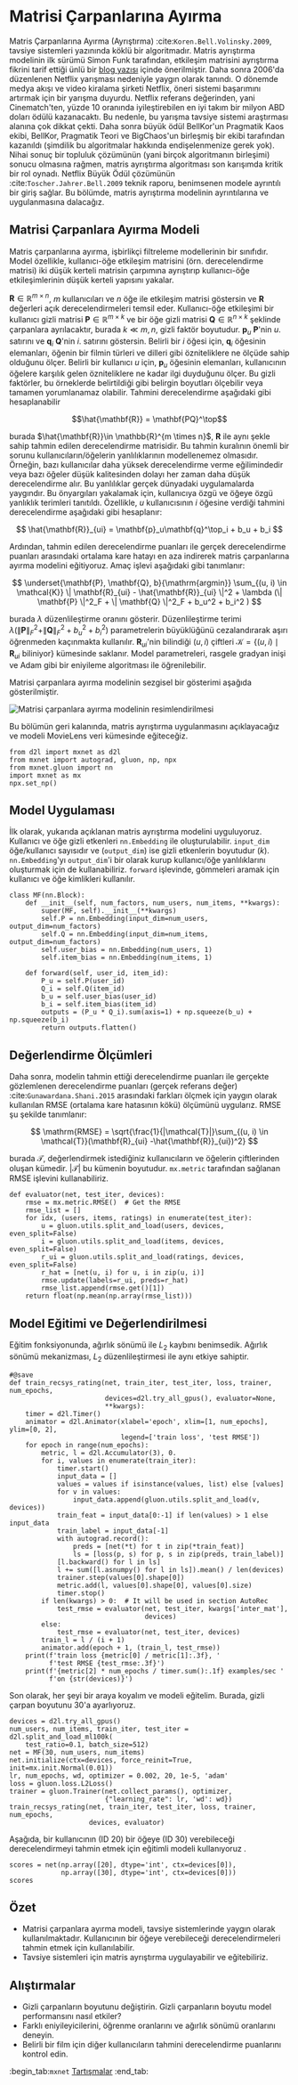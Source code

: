 # Matrisi Çarpanlarına Ayırma 

Matris Çarpanlarına Ayırma (Ayrıştırma) :cite:`Koren.Bell.Volinsky.2009`, tavsiye sistemleri yazınında köklü bir algoritmadır. Matris ayrıştırma modelinin ilk sürümü Simon Funk tarafından, etkileşim matrisini ayrıştırma fikrini tarif ettiği ünlü bir [blog yazısı](https://sifter.org/~simon/journal/20061211.html) içinde önerilmiştir. Daha sonra 2006'da düzenlenen Netflix yarışması nedeniyle yaygın olarak tanındı. O dönemde medya akışı ve video kiralama şirketi Netflix, öneri sistemi başarımını artırmak için bir yarışma duyurdu. Netflix referans değerinden, yani Cinematch'ten, yüzde 10 oranında iyileştirebilen en iyi takım bir milyon ABD doları ödülü kazanacaktı. Bu nedenle, bu yarışma tavsiye sistemi araştırması alanına çok dikkat çekti. Daha sonra büyük ödül BellKor'un Pragmatik Kaos ekibi, BellKor, Pragmatik Teori ve BigChaos'un birleşmiş bir ekibi tarafından kazanıldı (şimdilik bu algoritmalar hakkında endişelenmenize gerek yok). Nihai sonuç bir topluluk çözümünün (yani birçok algoritmanın birleşimi) sonucu olmasına rağmen, matris ayrıştırma algoritması son karışımda kritik bir rol oynadı. Netflix Büyük Ödül çözümünün :cite:`Toscher.Jahrer.Bell.2009` teknik raporu, benimsenen modele ayrıntılı bir giriş sağlar. Bu bölümde, matris ayrıştırma modelinin ayrıntılarına ve uygulanmasına dalacağız. 

## Matrisi Çarpanlara Ayırma Modeli

Matris çarpanlarına ayırma, işbirlikçi filtreleme modellerinin bir sınıfıdır. Model özellikle, kullanıcı-öğe etkileşim matrisini (örn. derecelendirme matrisi) iki düşük kerteli matrisin çarpımına ayrıştırıp kullanıcı-öğe etkileşimlerinin düşük kerteli yapısını yakalar. 

$\mathbf{R} \in \mathbb{R}^{m \times n}$, $m$ kullanıcıları ve $n$ öğe ile etkileşim matrisi göstersin ve $\mathbf{R}$ değerleri açık derecelendirmeleri temsil eder. Kullanıcı-öğe etkileşimi bir kullanıcı gizli matrisi $\mathbf{P} \in \mathbb{R}^{m \times k}$ ve bir öğe gizli matrisi $\mathbf{Q} \in \mathbb{R}^{n \times k}$ şeklinde çarpanlara ayrılacaktır, burada $k \ll m, n$, gizli faktör boyutudur. $\mathbf{p}_u$ $\mathbf{P}$'nin $u.$  satırını ve $\mathbf{q}_i$ $\mathbf{Q}$'nin $i.$ satırını göstersin. Belirli bir $i$ öğesi için, $\mathbf{q}_i$ öğesinin elemanları, öğenin bir filmin türleri ve dilleri gibi özniteliklere ne ölçüde sahip olduğunu ölçer. Belirli bir kullanıcı $u$ için, $\mathbf{p}_u$ öğesinin elemanları, kullanıcının öğelere karşılık gelen özniteliklere ne kadar ilgi duyduğunu ölçer. Bu gizli faktörler, bu örneklerde belirtildiği gibi belirgin boyutları ölçebilir veya tamamen yorumlanamaz olabilir. Tahmini derecelendirme aşağıdaki gibi hesaplanabilir

$$\hat{\mathbf{R}} = \mathbf{PQ}^\top$$

burada $\hat{\mathbf{R}}\in \mathbb{R}^{m \times n}$, $\mathbf{R}$ ile aynı şekle sahip tahmin edilen derecelendirme matrisidir. Bu tahmin kuralının önemli bir sorunu kullanıcıların/öğelerin yanlılıklarının modellenemez olmasıdır. Örneğin, bazı kullanıcılar daha yüksek derecelendirme verme eğilimindedir veya bazı öğeler düşük kalitesinden dolayı her zaman daha düşük derecelendirme alır. Bu yanlılıklar gerçek dünyadaki uygulamalarda yaygındır. Bu önyargıları yakalamak için, kullanıcıya özgü ve öğeye özgü yanlıklık terimleri tanıtıldı. Özellikle, $u$ kullanıcısının $i$ öğesine verdiği tahmini derecelendirme aşağıdaki gibi hesaplanır: 

$$
\hat{\mathbf{R}}_{ui} = \mathbf{p}_u\mathbf{q}^\top_i + b_u + b_i
$$

Ardından, tahmin edilen derecelendirme puanları ile gerçek derecelendirme puanları arasındaki ortalama kare hatayı en aza indirerek matris çarpanlarına ayırma modelini eğitiyoruz. Amaç işlevi aşağıdaki gibi tanımlanır: 

$$
\underset{\mathbf{P}, \mathbf{Q}, b}{\mathrm{argmin}} \sum_{(u, i) \in \mathcal{K}} \| \mathbf{R}_{ui} -
\hat{\mathbf{R}}_{ui} \|^2 + \lambda (\| \mathbf{P} \|^2_F + \| \mathbf{Q}
\|^2_F + b_u^2 + b_i^2 )
$$

burada $\lambda$ düzenlileştirme oranını gösterir. Düzenlileştirme terimi $\lambda (\| \mathbf{P} \|^2_F +\| \mathbf{Q}\|^2_F + b_u^2 + b_i^2 )$ parametrelerin büyüklüğünü cezalandırarak aşırı öğrenmeden kaçınmakta kullanılır. $\mathbf{R}_{ui}$'nin bilindiği $(u, i)$ çiftleri $\mathcal{K}=\{(u, i) \mid \mathbf{R}_{ui} \text{ biliniyor}\}$ kümesinde saklanır. Model parametreleri, rasgele gradyan inişi ve Adam gibi bir eniyileme algoritması ile öğrenilebilir. 

Matrisi çarpanlara ayırma modelinin sezgisel bir gösterimi aşağıda gösterilmiştir. 

![Matrisi çarpanlara ayırma modelinin resimlendirilmesi](../img/rec-mf.svg)

Bu bölümün geri kalanında, matris ayrıştırma uygulanmasını açıklayacağız ve modeli MovieLens veri kümesinde eğiteceğiz.

```{.python .input  n=2}
from d2l import mxnet as d2l
from mxnet import autograd, gluon, np, npx
from mxnet.gluon import nn
import mxnet as mx
npx.set_np()
```

## Model Uygulaması

İlk olarak, yukarıda açıklanan matris ayrıştırma modelini uyguluyoruz. Kullanıcı ve öğe gizli etkenleri `nn.Embedding` ile oluşturulabilir. `input_dim` öğe/kullanıcı sayısıdır ve (`output_dim`) ise gizli etkenlerin boyutudur ($k$). `nn.Embedding`'yı `output_dim`'i bir olarak kurup kullanıcı/öğe yanlılıklarını oluşturmak için de kullanabiliriz. `forward` işlevinde, gömmeleri aramak için kullanıcı ve öğe kimlikleri kullanılır.

```{.python .input  n=4}
class MF(nn.Block):
    def __init__(self, num_factors, num_users, num_items, **kwargs):
        super(MF, self).__init__(**kwargs)
        self.P = nn.Embedding(input_dim=num_users, output_dim=num_factors)
        self.Q = nn.Embedding(input_dim=num_items, output_dim=num_factors)
        self.user_bias = nn.Embedding(num_users, 1)
        self.item_bias = nn.Embedding(num_items, 1)

    def forward(self, user_id, item_id):
        P_u = self.P(user_id)
        Q_i = self.Q(item_id)
        b_u = self.user_bias(user_id)
        b_i = self.item_bias(item_id)
        outputs = (P_u * Q_i).sum(axis=1) + np.squeeze(b_u) + np.squeeze(b_i)
        return outputs.flatten()
```

## Değerlendirme Ölçümleri

Daha sonra, modelin tahmin ettiği derecelendirme puanları ile gerçekte gözlemlenen derecelendirme puanları (gerçek referans değer) :cite:`Gunawardana.Shani.2015` arasındaki farkları ölçmek için yaygın olarak kullanılan RMSE (ortalama kare hatasının kökü) ölçümünü uygularız. RMSE şu şekilde tanımlanır: 

$$
\mathrm{RMSE} = \sqrt{\frac{1}{|\mathcal{T}|}\sum_{(u, i) \in \mathcal{T}}(\mathbf{R}_{ui} -\hat{\mathbf{R}}_{ui})^2}
$$

burada $\mathcal{T}$, değerlendirmek istediğiniz kullanıcıların ve öğelerin çiftlerinden oluşan kümedir. $|\mathcal{T}|$ bu kümenin boyutudur. `mx.metric` tarafından sağlanan RMSE işlevini kullanabiliriz.

```{.python .input  n=3}
def evaluator(net, test_iter, devices):
    rmse = mx.metric.RMSE()  # Get the RMSE
    rmse_list = []
    for idx, (users, items, ratings) in enumerate(test_iter):
        u = gluon.utils.split_and_load(users, devices, even_split=False)
        i = gluon.utils.split_and_load(items, devices, even_split=False)
        r_ui = gluon.utils.split_and_load(ratings, devices, even_split=False)
        r_hat = [net(u, i) for u, i in zip(u, i)]
        rmse.update(labels=r_ui, preds=r_hat)
        rmse_list.append(rmse.get()[1])
    return float(np.mean(np.array(rmse_list)))
```

## Model Eğitimi ve Değerlendirilmesi

Eğitim fonksiyonunda, ağırlık sönümü ile $L_2$ kaybını benimsedik. Ağırlık sönümü mekanizması, $L_2$ düzenlileştirmesi ile aynı etkiye sahiptir.

```{.python .input  n=4}
#@save
def train_recsys_rating(net, train_iter, test_iter, loss, trainer, num_epochs,
                        devices=d2l.try_all_gpus(), evaluator=None,
                        **kwargs):
    timer = d2l.Timer()
    animator = d2l.Animator(xlabel='epoch', xlim=[1, num_epochs], ylim=[0, 2],
                            legend=['train loss', 'test RMSE'])
    for epoch in range(num_epochs):
        metric, l = d2l.Accumulator(3), 0.
        for i, values in enumerate(train_iter):
            timer.start()
            input_data = []
            values = values if isinstance(values, list) else [values]
            for v in values:
                input_data.append(gluon.utils.split_and_load(v, devices))
            train_feat = input_data[0:-1] if len(values) > 1 else input_data
            train_label = input_data[-1]
            with autograd.record():
                preds = [net(*t) for t in zip(*train_feat)]
                ls = [loss(p, s) for p, s in zip(preds, train_label)]
            [l.backward() for l in ls]
            l += sum([l.asnumpy() for l in ls]).mean() / len(devices)
            trainer.step(values[0].shape[0])
            metric.add(l, values[0].shape[0], values[0].size)
            timer.stop()
        if len(kwargs) > 0:  # It will be used in section AutoRec
            test_rmse = evaluator(net, test_iter, kwargs['inter_mat'],
                                  devices)
        else:
            test_rmse = evaluator(net, test_iter, devices)
        train_l = l / (i + 1)
        animator.add(epoch + 1, (train_l, test_rmse))
    print(f'train loss {metric[0] / metric[1]:.3f}, '
          f'test RMSE {test_rmse:.3f}')
    print(f'{metric[2] * num_epochs / timer.sum():.1f} examples/sec '
          f'on {str(devices)}')
```

Son olarak, her şeyi bir araya koyalım ve modeli eğitelim. Burada, gizli çarpan boyutunu 30'a ayarlıyoruz.

```{.python .input  n=5}
devices = d2l.try_all_gpus()
num_users, num_items, train_iter, test_iter = d2l.split_and_load_ml100k(
    test_ratio=0.1, batch_size=512)
net = MF(30, num_users, num_items)
net.initialize(ctx=devices, force_reinit=True, init=mx.init.Normal(0.01))
lr, num_epochs, wd, optimizer = 0.002, 20, 1e-5, 'adam'
loss = gluon.loss.L2Loss()
trainer = gluon.Trainer(net.collect_params(), optimizer,
                        {"learning_rate": lr, 'wd': wd})
train_recsys_rating(net, train_iter, test_iter, loss, trainer, num_epochs,
                    devices, evaluator)
```

Aşağıda, bir kullanıcının (ID 20) bir öğeye (ID 30) verebileceği derecelendirmeyi tahmin etmek için eğitimli modeli kullanıyoruz .

```{.python .input  n=6}
scores = net(np.array([20], dtype='int', ctx=devices[0]),
             np.array([30], dtype='int', ctx=devices[0]))
scores
```

## Özet

* Matrisi çarpanlara ayırma modeli, tavsiye sistemlerinde yaygın olarak kullanılmaktadır. Kullanıcının bir öğeye verebileceği derecelendirmeleri tahmin etmek için kullanılabilir.
* Tavsiye sistemleri için matris ayrıştırma uygulayabilir ve eğitebiliriz.

## Alıştırmalar

* Gizli çarpanların boyutunu değiştirin. Gizli çarpanların boyutu model performansını nasıl etkiler?
* Farklı eniyileyicilerini, öğrenme oranlarını ve ağırlık sönümü oranlarını deneyin.
* Belirli bir film için diğer kullanıcıların tahmini derecelendirme puanlarını kontrol edin.

:begin_tab:`mxnet`
[Tartışmalar](https://discuss.d2l.ai/t/400)
:end_tab:
